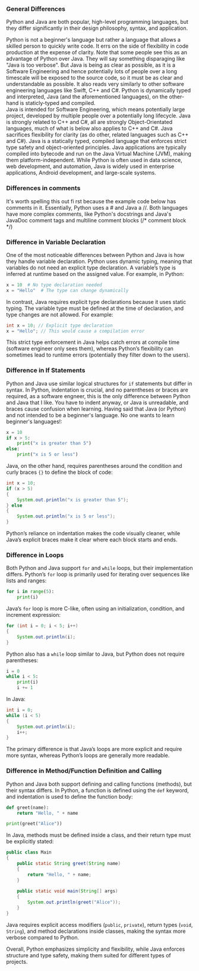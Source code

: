 ### General Differences
Python and Java are both 
popular, high-level 
programming languages, but 
they differ significantly 
in their design philosophy,
syntax, and application. 

Python is not a beginner's 
language but rather a 
language that allows a 
skilled person to quickly 
write code. It errs on the 
side of flexibility in 
code production at the 
expense of clarity. Note that some people see this as an advantage of Python over Java.
They will say something disparaging like "Java is too verbose".
But Java is being as clear as possible, as it is a Software Engineering and hence potentially lots of people 
over a long timescale will be exposed to the source code, so it must be as clear and understandable as possible.
It also reads very similarly to other software engineering languages like Swift, C++ and C#.
Python is 
dynamically typed and interpreted, 
Java (and the aforementioned languages), on the 
other-hand is staticly-typed and compiled.  
Java is intended for 
Software 
Engineering, which means 
potentially large project, 
developed by multiple 
people over a potentially 
long lifecycle. Java is strongly related to 
C++ and C#, all are strongly 
Object-Orientated languages, much of what is 
below also applies to C++ and C#. Java 
sacrifices flexibility for 
clarity (as do other, 
related languages such as 
C++ and C#). Java is a statically typed, compiled language that enforces strict type safety and object-oriented principles. Java applications are typically compiled into bytecode and run on the Java Virtual Machine (JVM), making them platform-independent. While Python is often used in data science, web development, and automation, Java is widely used in enterprise applications, Android development, and large-scale systems.

### Differences in comments
It's worth spelling this 
out fi rst because the 
example code below has 
comments in it. Essentially, Python uses a # 
and Java a //. Both languages have more 
complex comments, like Python's docstrings and 
Java's JavaDoc comment tags and multiline 
comment blocks (/* comment block */)
### Difference in Variable Declaration
One of the most 
noticeable differences between Python and Java is how they handle variable declaration. Python uses dynamic typing, meaning that variables do not need an explicit type declaration. A variable’s type is inferred at runtime based on the assigned value. For example, in Python:
```python
x = 10  # No type declaration needed
x = "Hello"  # The type can change dynamically
```
In contrast, Java requires explicit type declarations because it uses static typing. The variable type must be defined at the time of declaration, and type changes are not allowed. For example:
```java
int x = 10; // Explicit type declaration
x = "Hello"; // This would cause a compilation error
```
This strict type enforcement in Java helps catch errors at compile time (software engineer only sees them), whereas Python’s flexibility can sometimes lead to runtime errors (potentially they filter down to the users).

### Difference in If Statements
Python and Java use 
similar logical structures 
for `if` statements but 
differ in syntax. In 
Python, indentation is 
crucial, and no 
parentheses or braces are 
required, as a software 
engneer, this is the only 
difference between Python 
and Java that I like. You 
have to indent anyway, or 
Java is unreadable, and 
braces cause confusion 
when learning. Having said 
that Java (or Python) and 
not intended to be a 
beginner's language. No 
one wants to learn 
beginner's languages!:
```python
x = 10
if x > 5:
    print("x is greater than 5")
else:
    print("x is 5 or less")
```
Java, on the other hand, requires parentheses around the condition and curly braces `{}` to define the block of code:
```java
int x = 10;
if (x > 5) 
{
    System.out.println("x is greater than 5");
} else 
{
    System.out.println("x is 5 or less");
}
```
Python’s reliance on indentation makes the code visually cleaner, while Java’s explicit braces make it clear where each block starts and ends.

### Difference in Loops
Both Python and Java support `for` and `while` loops, but their implementation differs. Python’s `for` loop is primarily used for iterating over sequences like lists and ranges:
```python
for i in range(5):
    print(i)
```
Java’s `for` loop is more C-like, often using an initialization, condition, and increment expression:
```java
for (int i = 0; i < 5; i++) 
{
    System.out.println(i);
}
```
Python also has a `while` loop similar to Java, but Python does not require parentheses:
```python
i = 0
while i < 5:
    print(i)
    i += 1
```
In Java:
```java
int i = 0;
while (i < 5) 
{
    System.out.println(i);
    i++;
}
```
The primary difference is that Java’s loops are more explicit and require more syntax, whereas Python’s loops are generally more readable.

### Difference in Method/Function Definition and Calling
Python and Java both support defining and calling functions (methods), but their syntax differs. In Python, a function is defined using the `def` keyword, and indentation is used to define the function body:
```python
def greet(name):
    return "Hello, " + name

print(greet("Alice"))
```
In Java, methods must be defined inside a class, and their return type must be explicitly stated:
```java
public class Main 
{
    public static String greet(String name) 
    {
        return "Hello, " + name;
    }
    
    public static void main(String[] args) 
    {
        System.out.println(greet("Alice"));
    }
}
```
Java requires explicit access modifiers (`public`, `private`), return types (`void`, `String`), and method declarations inside classes, making the syntax more verbose compared to Python.

Overall, Python emphasizes simplicity and flexibility, while Java enforces structure and type safety, making them suited for different types of projects.
